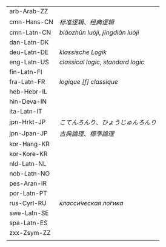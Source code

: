 | | |
|-|-|
| arb-Arab-ZZ |  |
| cmn-Hans-CN | _标准逻辑_、_经典逻辑_ |
| cmn-Latn-CN | _biāozhǔn luóji_, _jīngdiǎn luóji_ |
| dan-Latn-DK |  |
| deu-Latn-DE | _klassische Logik_ |
| eng-Latn-US | _classical logic_, _standard logic_ |
| fin-Latn-FI |  |
| fra-Latn-FR | _logique [f] classique_ |
| heb-Hebr-IL |  |
| hin-Deva-IN |  |
| ita-Latn-IT |  |
| jpn-Hrkt-JP | _こてんろんり_、_ひょうじゅんろんり_ |
| jpn-Jpan-JP | _古典論理_、_標準論理_ |
| kor-Hang-KR |  |
| kor-Kore-KR |  |
| nld-Latn-NL |  |
| nob-Latn-NO |  |
| pes-Aran-IR |  |
| por-Latn-PT |  |
| rus-Cyrl-RU | _класси́ческая ло́гика_ |
| swe-Latn-SE |  |
| spa-Latn-ES |  |
| zxx-Zsym-ZZ |  |
|  |  |
